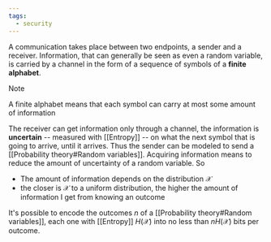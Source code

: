 ```yaml
---
tags:
  - security
---
```

A communication takes place between two endpoints, a sender and a receiver. Information, that can generally be seen as even a random variable, is carried by a channel in the form of a sequence of symbols of a **finite alphabet**.

>[!note]
>A finite alphabet means that each symbol can carry at most some amount of information

The receiver can get information only through a channel, the information is **uncertain** -- measured with [[Entropy]] -- on what the next symbol that is going to arrive, until it arrives. Thus the sender can be modeled to send a [[Probability theory#Random variables]]. Acquiring information means to reduce the amount of uncertainty of a random variable. So
- The amount of information depends on the distribution $\mathcal X$
- the closer is $\mathcal X$ to a uniform distribution, the higher the amount of information I get from knowing an outcome

It's possible to encode the outcomes $n$ of a [[Probability theory#Random variables]], each one with [[Entropy]] $H(\mathcal X)$ into no less than $nH(\mathcal X)$ bits per outcome.
